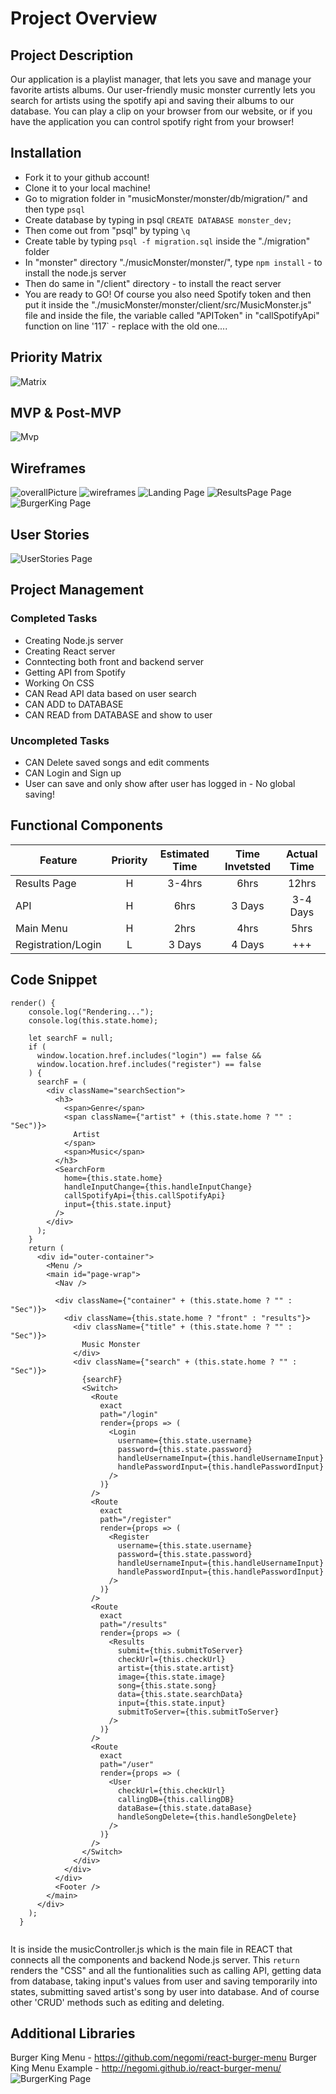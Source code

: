 # Project Overview

## Project Description

Our application is a playlist manager, that lets you save and manage your favorite artists albums. Our user-friendly music monster currently lets you search for artists using the spotify api and saving their albums to our database. You can play a clip on your browser from our website, or if you have the application you can control spotify right from your browser!


## Installation
- Fork it to your github account!
- Clone it to your local machine!
- Go to migration folder in "musicMonster/monster/db/migration/" and then type `psql`
- Create database by typing in psql `CREATE DATABASE monster_dev;`
- Then come out from "psql" by typing `\q`
- Create table by typing `psql -f migration.sql` inside the "./migration" folder
- In "monster" directory "./musicMonster/monster/", type `npm install` - to install the node.js server
- Then do same in "/client" directory - to install the react server
- You are ready to GO! Of course you also need Spotify token and then put it inside the "./musicMonster/monster/client/src/MusicMonster.js" file and inside the file, the variable called "APIToken" in "callSpotifyApi" function on line '117` - replace with the old one....


## Priority Matrix

![Matrix](./assests/Matrix.jpg)
 
## MVP & Post-MVP
![Mvp](./assests/Mvp.jpg)

## Wireframes
![overallPicture](./assests/overallPicture.jpg)
![wireframes](./assests/wireframes.jpg)
![Landing Page](./assests/LandingPage.png)
![ResultsPage Page](./assests/ResultsPage.png)
![BurgerKing Page](./assests/BurgerKing.png)

## User Stories
![UserStories Page](./assests/UserStories.jpg)

## Project Management
### Completed Tasks
- Creating Node.js server
- Creating React server
- Conntecting both front and backend server
- Getting API from Spotify
- Working On CSS
- CAN Read API data based on user search
- CAN ADD to DATABASE
- CAN READ from DATABASE and show to user

### Uncompleted Tasks
- CAN Delete saved songs and edit comments
- CAN Login and Sign up
- User can save and only show after user has logged in - No global saving!



## Functional Components

| Feature | Priority | Estimated Time | Time Invetsted | Actual Time |
| --- | :---: |  :---: | :---: | :---: |
| Results Page | H | 3-4hrs | 6hrs | 12hrs |
| API | H | 6hrs | 3 Days | 3-4 Days |
| Main Menu | H | 2hrs | 4hrs | 5hrs |
| Registration/Login | L | 3 Days | 4 Days | +++ |

## Code Snippet

```
render() {
    console.log("Rendering...");
    console.log(this.state.home);

    let searchF = null;
    if (
      window.location.href.includes("login") == false &&
      window.location.href.includes("register") == false
    ) {
      searchF = (
        <div className="searchSection">
          <h3>
            <span>Genre</span>
            <span className={"artist" + (this.state.home ? "" : "Sec")}>
              Artist
            </span>
            <span>Music</span>
          </h3>
          <SearchForm
            home={this.state.home}
            handleInputChange={this.handleInputChange}
            callSpotifyApi={this.callSpotifyApi}
            input={this.state.input}
          />
        </div>
      );
    }
    return (
      <div id="outer-container">
        <Menu />
        <main id="page-wrap">
          <Nav />

          <div className={"container" + (this.state.home ? "" : "Sec")}>
            <div className={this.state.home ? "front" : "results"}>
              <div className={"title" + (this.state.home ? "" : "Sec")}>
                Music Monster
              </div>
              <div className={"search" + (this.state.home ? "" : "Sec")}>
                {searchF}
                <Switch>
                  <Route
                    exact
                    path="/login"
                    render={props => (
                      <Login
                        username={this.state.username}
                        password={this.state.password}
                        handleUsernameInput={this.handleUsernameInput}
                        handlePasswordInput={this.handlePasswordInput}
                      />
                    )}
                  />
                  <Route
                    exact
                    path="/register"
                    render={props => (
                      <Register
                        username={this.state.username}
                        password={this.state.password}
                        handleUsernameInput={this.handleUsernameInput}
                        handlePasswordInput={this.handlePasswordInput}
                      />
                    )}
                  />
                  <Route
                    exact
                    path="/results"
                    render={props => (
                      <Results
                        submit={this.submitToServer}
                        checkUrl={this.checkUrl}
                        artist={this.state.artist}
                        image={this.state.image}
                        song={this.state.song}
                        data={this.state.searchData}
                        input={this.state.input}
                        submitToServer={this.submitToServer}
                      />
                    )}
                  />
                  <Route
                    exact
                    path="/user"
                    render={props => (
                      <User
                        checkUrl={this.checkUrl}
                        callingDB={this.callingDB}
                        dataBase={this.state.dataBase}
                        handleSongDelete={this.handleSongDelete}
                      />
                    )}
                  />
                </Switch>
              </div>
            </div>
          </div>
          <Footer />
        </main>
      </div>
    );
  }


```


It is inside the musicController.js which is the main file in REACT that connects all the components and backend Node.js server. This `return` renders the "CSS" and all the funtionalities such as calling API, getting data from database, taking input's values from user and saving temporarily into states, submitting saved artist's song by user into database. And of course other 'CRUD' methods such as editing and deleting.     

## Additional Libraries
 Burger King Menu - https://github.com/negomi/react-burger-menu
  Burger King Menu Example - http://negomi.github.io/react-burger-menu/
![BurgerKing Page](./assests/BurgerKing.png)
